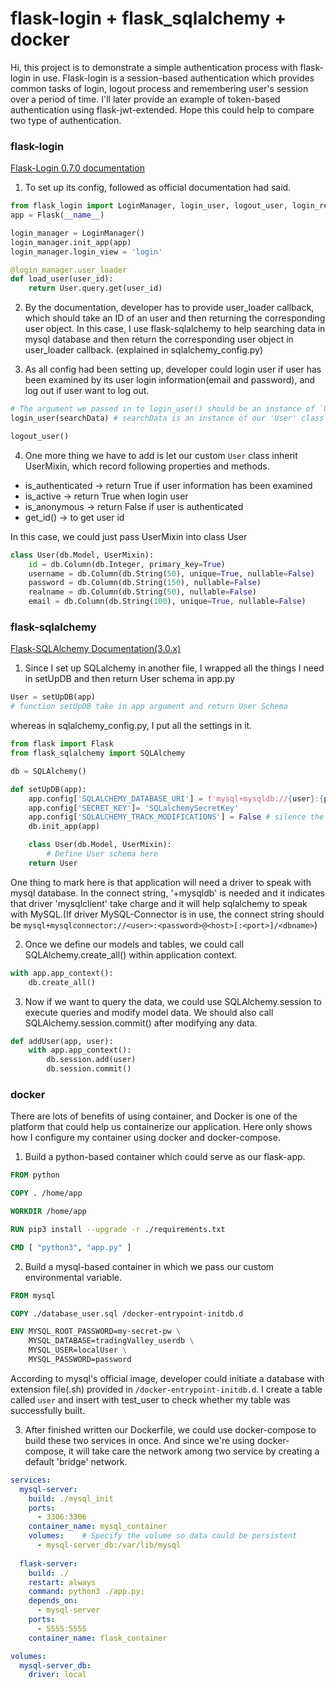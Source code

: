 # flask-login + flask_sqlalchemy + docker

Hi, this project is to demonstrate a simple authentication process with flask-login in use. 
Flask-login is a session-based authentication which provides common tasks of login, logout process and remembering user's session over a period of time. I'll later provide an example of token-based authentication using flask-jwt-extended. Hope this could help to compare two type of authentication.

### flask-login
[Flask-Login 0.7.0 documentation](https://flask-login.readthedocs.io/en/latest/)
1. To set up its config, followed as official documentation had said.
```python
from flask_login import LoginManager, login_user, logout_user, login_required, current_user
app = Flask(__name__)

login_manager = LoginManager()
login_manager.init_app(app)
login_manager.login_view = 'login'

@login_manager.user_loader
def load_user(user_id):
    return User.query.get(user_id)
```
2. By the documentation, developer has to provide user_loader callback, which should take an ID of an user and then returning the corresponding user object. In this case, I use flask-sqlalchemy to help searching data in mysql database and then return the corresponding user object in user_loader callback. (explained in sqlalchemy_config.py)

3. As all config had been setting up, developer could login user if user has been examined by its user login information(email and password), and log out if user want to log out. 
```python
# The argument we passed in to login_user() should be an instance of `User` class
login_user(searchData) # searchData is an instance of our 'User' class

logout_user()
```

4. One more thing we have to add is let our custom `User` class inherit UserMixin, which record following properties and methods.
* is_authenticated -> return True if user information has been examined
* is_active -> return True when login user
* is_anonymous -> return False if user is authenticated
* get_id() -> to get user id

In this case, we could just pass UserMixin into class User
```python
class User(db.Model, UserMixin):
    id = db.Column(db.Integer, primary_key=True)
    username = db.Column(db.String(50), unique=True, nullable=False)
    password = db.Column(db.String(150), nullable=False)
    realname = db.Column(db.String(50), nullable=False)
    email = db.Column(db.String(100), unique=True, nullable=False)
```

### flask-sqlalchemy 
[Flask-SQLAlchemy Documentation(3.0.x)](https://flask-sqlalchemy.palletsprojects.com/en/3.0.x/quickstart/#configure-the-extension)

1. Since I set up SQLalchemy in another file, I wrapped all the things I need in setUpDB and then return User schema
in app.py
```python
User = setUpDB(app)
# function setUpDB take in app argument and return User Schema
```
whereas in sqlalchemy_config.py, I put all the settings in it. 
```python
from flask import Flask
from flask_sqlalchemy import SQLAlchemy

db = SQLAlchemy()

def setUpDB(app):
    app.config['SQLALCHEMY_DATABASE_URI'] = f'mysql+mysqldb://{user}:{password}@{host}/{database}'
    app.config['SECRET_KEY']= 'SQLalchemySecretKey'
    app.config['SQLALCHEMY_TRACK_MODIFICATIONS'] = False # silence the deprecation warning
    db.init_app(app)

    class User(db.Model, UserMixin):
        # Define User schema here
    return User
```
One thing to mark here is that application will need a driver to speak with mysql database. In the connect string, '+mysqldb' is needed and it indicates that driver 'mysqlclient' take charge and it will help sqlalchemy to speak with MySQL.(If driver MySQL-Connector is in use, the connect string should be `mysql+mysqlconnector://<user>:<password>@<host>[:<port>]/<dbname>`)

2. Once we define our models and tables, we could call SQLAlchemy.create_all() within application context.
```python
with app.app_context():
    db.create_all()
```

3. Now if we want to query the data, we could use SQLAlchemy.session to execute queries and modify model data.
We should also call SQLAlchemy.session.commit() after modifying any data. 
```python
def addUser(app, user):
    with app.app_context():
        db.session.add(user)
        db.session.commit()
```

### docker 
There are lots of benefits of using container, and Docker is one of the platform that could help us containerize our application. Here only shows how I configure my container using docker and docker-compose. 

1. Build a python-based container which could serve as our flask-app.
```Dockerfile
FROM python

COPY . /home/app

WORKDIR /home/app

RUN pip3 install --upgrade -r ./requirements.txt

CMD [ "python3", "app.py" ]
```

2. Build a mysql-based container in which we pass our custom environmental variable.
```Dockerfile
FROM mysql

COPY ./database_user.sql /docker-entrypoint-initdb.d

ENV MYSQL_ROOT_PASSWORD=my-secret-pw \
    MYSQL_DATABASE=tradingValley_userdb \
    MYSQL_USER=localUser \
    MYSQL_PASSWORD=password
```
According to mysql's official image, developer could initiate a database with extension file(.sh) provided in `/docker-entrypoint-initdb.d`. I create a table called `user` and insert with test_user to check whether my table was successfully built. 

3. After finished written our Dockerfile, we could use docker-compose to build these two services in once.
And since we're using docker-compose, it will take care the network among two service by creating a default 'bridge' network.
```yaml
services:
  mysql-server:
    build: ./mysql_init
    ports:
      - 3306:3306
    container_name: mysql_container
    volumes:    # Specify the volume so data could be persistent
      - mysql-server_db:/var/lib/mysql
  
  flask-server:
    build: ./
    restart: always
    command: python3 ./app.py;
    depends_on:
      - mysql-server
    ports:
      - 5555:5555
    container_name: flask_container

volumes:
  mysql-server_db:
    driver: local
```